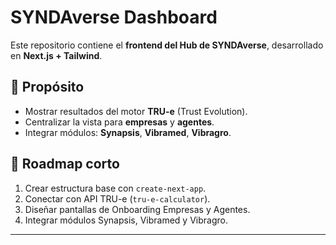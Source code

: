 # SYNDAverse Dashboard

Este repositorio contiene el **frontend del Hub de SYNDAverse**, desarrollado en **Next.js + Tailwind**.

## 🚀 Propósito
- Mostrar resultados del motor **TRU-e** (Trust Evolution).
- Centralizar la vista para **empresas** y **agentes**.
- Integrar módulos: **Synapsis**, **Vibramed**, **Vibragro**.

## 📂 Roadmap corto
1. Crear estructura base con `create-next-app`.
2. Conectar con API TRU-e (`tru-e-calculator`).
3. Diseñar pantallas de Onboarding Empresas y Agentes.
4. Integrar módulos Synapsis, Vibramed y Vibragro.

---
